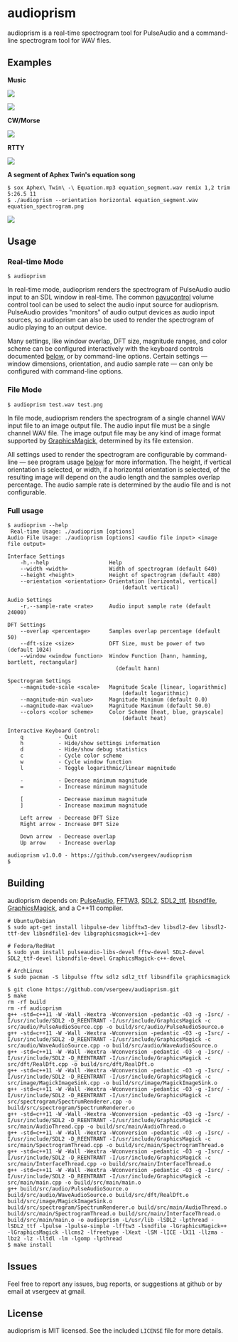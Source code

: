 # audioprism

audioprism is a real-time spectrogram tool for PulseAudio and a command-line spectrogram tool for WAV files.

## Examples

**Music**

![](images/spectrogram-music.png)

![](images/spectrogram-music2.png)

**CW/Morse**

![](images/spectrogram-cw.png)

**RTTY**

![](images/spectrogram-rtty.png)

**A segment of Aphex Twin's equation song**

```
$ sox Aphex\ Twin\ -\ Equation.mp3 equation_segment.wav remix 1,2 trim 5:26.5 11
$ ./audioprism --orientation horizontal equation_segment.wav equation_spectrogram.png
```

![](images/spectrogram-equation.png)

## Usage

### Real-time Mode

```
$ audioprism
```

In real-time mode, audioprism renders the spectrogram of PulseAudio audio input to an SDL window in real-time. The common [pavucontrol](http://freedesktop.org/software/pulseaudio/pavucontrol/) volume control tool can be used to select the audio input source for audioprism. PulseAudio provides "monitors" of audio output devices as audio input sources, so audioprism can also be used to render the spectrogram of audio playing to an output device.

Many settings, like window overlap, DFT size, magnitude ranges, and color scheme can be configured interactively with the keyboard controls documented [below](#full-usage), or by command-line options. Certain settings — window dimensions, orientation, and audio sample rate — can only be configured with command-line options.

### File Mode

```
$ audioprism test.wav test.png
```

In file mode, audioprism renders the spectrogram of a single channel WAV input file to an image output file. The audio input file must be a single channel WAV file. The image output file may be any kind of image format supported by [GraphicsMagick](http://www.graphicsmagick.org/), determined by its file extension.

All settings used to render the spectrogram are configurable by command-line — see program usage [below](#full-usage) for more information. The height, if vertical orientation is selected, or width, if a horizontal orientation is selected, of the resulting image will depend on the audio length and the samples overlap percentage. The audio sample rate is determined by the audio file and is not configurable.

### Full usage

```
$ audioprism --help
 Real-time Usage: ./audioprism [options]
Audio File Usage: ./audioprism [options] <audio file input> <image file output>

Interface Settings
    -h,--help                   Help
    --width <width>             Width of spectrogram (default 640)
    --height <height>           Height of spectrogram (default 480)
    --orientation <orientation> Orientation [horizontal, vertical]
                                    (default vertical)

Audio Settings
    -r,--sample-rate <rate>     Audio input sample rate (default 24000)

DFT Settings
    --overlap <percentage>      Samples overlap percentage (default 50)
    --dft-size <size>           DFT Size, must be power of two (default 1024)
    --window <window function>  Window Function [hann, hamming, bartlett, rectangular]
                                  (default hann)

Spectrogram Settings
    --magnitude-scale <scale>   Magnitude Scale [linear, logarithmic]
                                    (default logarithmic)
    --magnitude-min <value>     Magnitude Minimum (default 0.0)
    --magnitude-max <value>     Magnitude Maximum (default 50.0)
    --colors <color scheme>     Color Scheme [heat, blue, grayscale]
                                    (default heat)

Interactive Keyboard Control:
    q           - Quit
    h           - Hide/show settings information
    d           - Hide/show debug statistics
    c           - Cycle color scheme
    w           - Cycle window function
    l           - Toggle logarithmic/linear magnitude

    -           - Decrease minimum magnitude
    =           - Increase minimum magnitude

    [           - Decrease maximum magnitude
    ]           - Increase maximum magnitude

    Left arrow  - Decrease DFT Size
    Right arrow - Increase DFT Size

    Down arrow  - Decrease overlap
    Up arrow    - Increase overlap

audioprism v1.0.0 - https://github.com/vsergeev/audioprism
$
```

## Building

audioprism depends on: [PulseAudio](http://www.freedesktop.org/wiki/Software/PulseAudio/), [FFTW3](http://www.fftw.org/), [SDL2](http://libsdl.org/), [SDL2_ttf](https://www.libsdl.org/projects/SDL_ttf/), [libsndfile](http://www.mega-nerd.com/libsndfile/), [GraphicsMagick](http://www.graphicsmagick.org/), and a C++11 compiler.

```
# Ubuntu/Debian
$ sudo apt-get install libpulse-dev libfftw3-dev libsdl2-dev libsdl2-ttf-dev libsndfile1-dev libgraphicsmagick++1-dev

# Fedora/RedHat
$ sudo yum install pulseaudio-libs-devel fftw-devel SDL2-devel SDL2_ttf-devel libsndfile-devel GraphicsMagick-c++-devel

# ArchLinux
$ sudo pacman -S libpulse fftw sdl2 sdl2_ttf libsndfile graphicsmagick

$ git clone https://github.com/vsergeev/audioprism.git
$ make
rm -rf build
rm -rf audioprism
g++ -std=c++11 -W -Wall -Wextra -Wconversion -pedantic -O3 -g -Isrc/ -I/usr/include/SDL2 -D_REENTRANT -I/usr/include/GraphicsMagick -c src/audio/PulseAudioSource.cpp -o build/src/audio/PulseAudioSource.o
g++ -std=c++11 -W -Wall -Wextra -Wconversion -pedantic -O3 -g -Isrc/ -I/usr/include/SDL2 -D_REENTRANT -I/usr/include/GraphicsMagick -c src/audio/WaveAudioSource.cpp -o build/src/audio/WaveAudioSource.o
g++ -std=c++11 -W -Wall -Wextra -Wconversion -pedantic -O3 -g -Isrc/ -I/usr/include/SDL2 -D_REENTRANT -I/usr/include/GraphicsMagick -c src/dft/RealDft.cpp -o build/src/dft/RealDft.o
g++ -std=c++11 -W -Wall -Wextra -Wconversion -pedantic -O3 -g -Isrc/ -I/usr/include/SDL2 -D_REENTRANT -I/usr/include/GraphicsMagick -c src/image/MagickImageSink.cpp -o build/src/image/MagickImageSink.o
g++ -std=c++11 -W -Wall -Wextra -Wconversion -pedantic -O3 -g -Isrc/ -I/usr/include/SDL2 -D_REENTRANT -I/usr/include/GraphicsMagick -c src/spectrogram/SpectrumRenderer.cpp -o build/src/spectrogram/SpectrumRenderer.o
g++ -std=c++11 -W -Wall -Wextra -Wconversion -pedantic -O3 -g -Isrc/ -I/usr/include/SDL2 -D_REENTRANT -I/usr/include/GraphicsMagick -c src/main/AudioThread.cpp -o build/src/main/AudioThread.o
g++ -std=c++11 -W -Wall -Wextra -Wconversion -pedantic -O3 -g -Isrc/ -I/usr/include/SDL2 -D_REENTRANT -I/usr/include/GraphicsMagick -c src/main/SpectrogramThread.cpp -o build/src/main/SpectrogramThread.o
g++ -std=c++11 -W -Wall -Wextra -Wconversion -pedantic -O3 -g -Isrc/ -I/usr/include/SDL2 -D_REENTRANT -I/usr/include/GraphicsMagick -c src/main/InterfaceThread.cpp -o build/src/main/InterfaceThread.o
g++ -std=c++11 -W -Wall -Wextra -Wconversion -pedantic -O3 -g -Isrc/ -I/usr/include/SDL2 -D_REENTRANT -I/usr/include/GraphicsMagick -c src/main/main.cpp -o build/src/main/main.o
g++ build/src/audio/PulseAudioSource.o build/src/audio/WaveAudioSource.o build/src/dft/RealDft.o build/src/image/MagickImageSink.o build/src/spectrogram/SpectrumRenderer.o build/src/main/AudioThread.o build/src/main/SpectrogramThread.o build/src/main/InterfaceThread.o build/src/main/main.o -o audioprism -L/usr/lib -lSDL2 -lpthread -lSDL2_ttf -lpulse -lpulse-simple -lfftw3 -lsndfile -lGraphicsMagick++ -lGraphicsMagick -llcms2 -lfreetype -lXext -lSM -lICE -lX11 -llzma -lbz2 -lz -lltdl -lm -lgomp -lpthread
$ make install
```

## Issues

Feel free to report any issues, bug reports, or suggestions at github or by email at vsergeev at gmail.

## License

audioprism is MIT licensed. See the included `LICENSE` file for more details.

